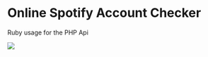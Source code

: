 # Online Spotify Account Checker

Ruby usage for the PHP Api

 ![](https://i.imgur.com/F926lhr.png)
